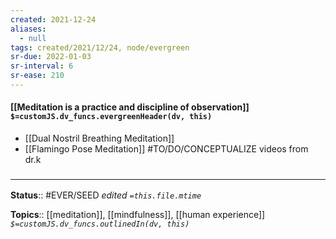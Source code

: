 ```yaml
---
created: 2021-12-24 
aliases:
  - null
tags: created/2021/12/24, node/evergreen
sr-due: 2022-01-03
sr-interval: 6
sr-ease: 210
---
```


#### [[Meditation is a practice and discipline of observation]] `$=customJS.dv_funcs.evergreenHeader(dv, this)`

- [[Dual Nostril Breathing Meditation]]
- [[Flamingo Pose Meditation]]
 #TO/DO/CONCEPTUALIZE videos from dr.k

### <hr class="footnote"/>

**Status**:: #EVER/SEED
*edited `=this.file.mtime`*

**Topics**:: [[meditation]], [[mindfulness]], [[human experience]]
*`$=customJS.dv_funcs.outlinedIn(dv, this)`*



